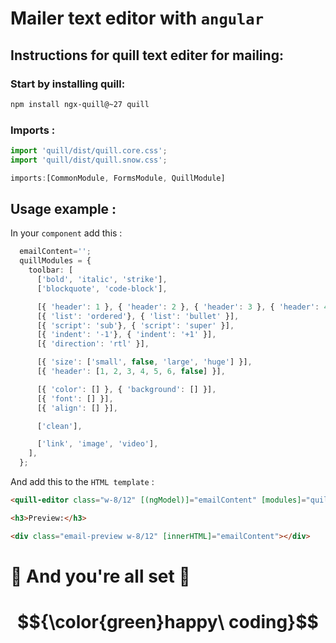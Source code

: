 # Mailer text editor with `angular`

## Instructions for quill text editer for mailing:

### Start by installing quill:
```bash
npm install ngx-quill@~27 quill
```
### Imports :
```ts
import 'quill/dist/quill.core.css';
import 'quill/dist/quill.snow.css';

imports:[CommonModule, FormsModule, QuillModule]
```

## Usage example :

In your `component` add this :

```ts
  emailContent='';
  quillModules = {
    toolbar: [
      ['bold', 'italic', 'strike'],
      ['blockquote', 'code-block'],

      [{ 'header': 1 }, { 'header': 2 }, { 'header': 3 }, { 'header': 4 }],
      [{ 'list': 'ordered'}, { 'list': 'bullet' }],
      [{ 'script': 'sub'}, { 'script': 'super' }],
      [{ 'indent': '-1'}, { 'indent': '+1' }],
      [{ 'direction': 'rtl' }],

      [{ 'size': ['small', false, 'large', 'huge'] }],
      [{ 'header': [1, 2, 3, 4, 5, 6, false] }],

      [{ 'color': [] }, { 'background': [] }],
      [{ 'font': [] }],
      [{ 'align': [] }],

      ['clean'],

      ['link', 'image', 'video'],
    ],
  };
```
And add this to the `HTML template` :

```html
<quill-editor class="w-8/12" [(ngModel)]="emailContent" [modules]="quillModules" placeholder="Compose your email..." />

<h3>Preview:</h3>

<div class="email-preview w-8/12" [innerHTML]="emailContent"></div>
```

# 🎉 And you're all set 🎊

# $${\color{green}happy\ coding}$$
